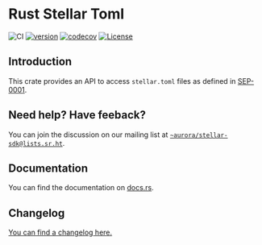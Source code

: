 # Rust Stellar Toml

![CI](https://github.com/aurora-rs/stellar-toml-rs/workflows/CI/badge.svg)
[![version](https://img.shields.io/crates/v/stellar-toml)](https://crates.io/crates/stellar-toml)
[![codecov](https://codecov.io/gh/aurora-rs/stellar-toml-rs/branch/master/graph/badge.svg?token=3DR7ZYCPTQ)](https://codecov.io/gh/aurora-rs/stellar-toml-rs)
[![License](https://img.shields.io/crates/l/stellar-toml)](https://github.com/aurora-rs/stellar-toml-rs/blob/master/LICENSE)


## Introduction

This crate provides an API to access `stellar.toml` files as defined
in
[SEP-0001](https://github.com/stellar/stellar-protocol/blob/master/ecosystem/sep-0001.md).

## Need help? Have feeback?

You can join the discussion on our mailing list at
[`~aurora/stellar-sdk@lists.sr.ht`](https://lists.sr.ht/~aurora/stellar-sdk).


## Documentation

You can find the documentation on [docs.rs](https://docs.rs/stellar-toml).


## Changelog

[You can find a changelog here.](https://github.com/aurora-rs/stellar-toml-rs/blob/master/CHANGELOG.md)
